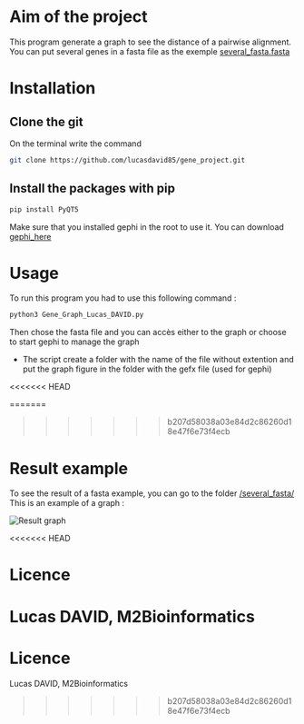 # Aim of the project

This program generate a graph to see the distance of a pairwise alignment. 
You can put several genes in a fasta file as the exemple [several_fasta.fasta](https://github.com/lucasdavid85/gene_project/blob/master/several_fasta.fasta)


# Installation

## Clone the git

On the terminal write the command
```bash
git clone https://github.com/lucasdavid85/gene_project.git
```
## Install the packages with pip
```bash
pip install PyQT5
```
Make sure that you installed gephi in the root to use it. 
You can download [gephi_here](https://gephi.org/users/download/)


# Usage
To run this program you had to use this following command :
```bash
python3 Gene_Graph_Lucas_DAVID.py
```

Then chose the fasta file and you can accès either to the graph or choose to start gephi to manage the graph
* The script create a folder with the name of the file without extention and put the graph figure in the folder with the gefx file (used for gephi)

<<<<<<< HEAD

=======
>>>>>>> b207d58038a03e84d2c86260d18e47f6e73f4ecb
# Result example 
To see the result of a fasta example, you can go to the folder [/several_fasta/](https://github.com/lucasdavid85/gene_project/blob/master/several_fasta/)
This is an example of a graph : 

![Result graph](https://github.com/lucasdavid85/gene_project/blob/master/several_fasta/Fig_fastas.png)

<<<<<<< HEAD

# Licence
Lucas DAVID, M2Bioinformatics
=======
# Licence
Lucas DAVID, M2Bioinformatics
>>>>>>> b207d58038a03e84d2c86260d18e47f6e73f4ecb
